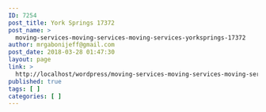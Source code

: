 ```yaml
---
ID: 7254
post_title: York Springs 17372
post_name: >
  moving-services-moving-services-moving-services-yorksprings-17372
author: mrgabonijeff@gmail.com
post_date: 2018-03-28 01:47:30
layout: page
link: >
  http://localhost/wordpress/moving-services-moving-services-moving-services-yorksprings-17372/
published: true
tags: [ ]
categories: [ ]
---
```

